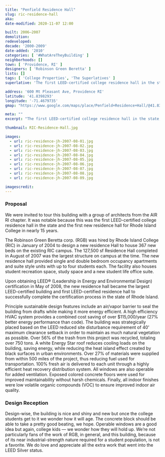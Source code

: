 ```yaml
---
title: "Penfield Residence Hall"
slug: ric-residence-hall
aka:
date-modified: 2020-11-07 12:00

built: 2006–2007
demolition: 
redeveloped: 
decade: '2000-2009'
date-added: '2010'
categories: [ '#WhatAreTheyBuilding' ]
neighborhoods: []
town: [ 'Providence, RI' ]
designers: [ 'Robinson Green Beretta' ]
lists: []
tags: [ 'College Properties', 'The Superlatives' ]
superlative: 'The first LEED-certified college residence hall in the state'

address: '600 Mt Pleasant Ave, Providence RI'
latitude: '41.8398293'
longitude: '-71.4679735'
gmap: "https://www.google.com/maps/place/Penfield+Residence+Hall/@41.8398293,-71.4679735,19z/data=!3m1!4b1!4m5!3m4!1s0x89e445d040fa6fa7:0x520b7dc87732ba00!8m2!3d41.8398283!4d-71.4674263"

meta: ""
excerpt: "The first LEED-certified college residence hall in the state, part of the Rhode Island College campus"

thumbnail: RIC-Residence-Hall.jpg

images:
  - url: ric-residence-jh-2007-08-01.jpg
  - url: ric-residence-jh-2007-08-02.jpg
  - url: ric-residence-jh-2007-08-03.jpg
  - url: ric-residence-jh-2007-08-04.jpg
  - url: ric-residence-jh-2007-08-05.jpg
  - url: ric-residence-jh-2007-08-06.jpg
  - url: ric-residence-jh-2007-08-07.jpg
  - url: ric-residence-jh-2007-08-08.jpg
  - url: ric-residence-jh-2007-08-09.jpg

imagescredit: 
---
```


### Proposal

We were invited to tour this building with a group of architects from the AIR RI chapter. It was notable because this was the first LEED-certified college residence hall in the state and the first new residence hall for Rhode Island College in nearly 15 years. 

The Robinson Green Beretta corp. (RGB) was hired by Rhode Island College (RIC) in January of 2004 to design a new residence Hall to house 367 new beds on the existing RIC campus. The 127,500 sf Residence Hall completed in August of 2007 was the largest structure on campus at the time. The new residence hall provided single and double bedroom occupancy apartments and suite style units with up to four students each. The facility also houses student recreation space, study space and a new student life office suite.

Upon obtaining LEED® (Leadership in Energy and Environmental Design) certification in May of 2008, the new residence hall became the largest LEED-certified building and first LEED-certified residence hall to successfully complete the certification process in the state of Rhode Island.

Principle sustainable design features include an air/vapor barrier to seal the building from drafts while making it more energy efficient. A high efficiency HVAC system  provides a combined cost saving of over $115,000/year (27% better energy performance than code). The building was strategically placed based on the LEED reduced site disturbance requirement of 40' maximum clearance setback in order to maintain as much natural vegetation as possible. Over 56% of the trash from this project was recycled, totaling over 750 tons. A white Energy Star roof reduces cooling loads on the building, saving energy, while reducing the heat island effect created by black surfaces in urban environments. Over 27% of materials were supplied from within 500 miles of the project, thus reducing fuel used for transportation. 100% fresh air is delivered to each unit through a highly efficient heat recovery distribution system. All windows are also operable for added ventilation. Exposed colored concrete floors were used for improved maintainability without harsh chemicals. Finally, all indoor finishes were low volatile organic compounds (VOC) to ensure improved indoor air quality.


### Design Reception

Design-wise, the building is nice and shiny and new but once the college students get to it we wonder how it will age. The concrete block should be able to take a pretty good beating, we hope. Operable windows are a good idea but again, college kids — we wonder how they will hold up. We’re not particularly fans of the work of RGB, in general, and this building, because of its near industrial-strength nature required for a student population, is not a favorite. We do love and appreciate all the extra work that went into the LEED Silver status. 
